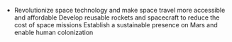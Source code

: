   - Revolutionize space technology and make space travel more accessible and affordable
   Develop reusable rockets and spacecraft to reduce the cost of space missions
   Establish a sustainable presence on Mars and enable human colonization

